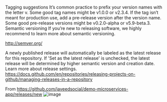 Tagging suggestions
It’s common practice to prefix your version names with the letter v. Some good tag names might be v1.0.0 or v2.3.4.
If the tag isn’t meant for production use, add a pre-release version after the version name. Some good pre-release versions might be v0.2.0-alpha or v5.9-beta.3.
Semantic versioning
If you’re new to releasing software, we highly recommend to learn more about semantic versioning.

http://semver.org/

A newly published release will automatically be labeled as the latest release for this repository.
If 'Set as the latest release' is unchecked, the latest release will be determined by higher semantic version and creation date. Learn more about release settings.
https://docs.github.com/en/repositories/releasing-projects-on-github/managing-releases-in-a-repository


From <https://github.com/javeedsocial/demo-microservices-app/releases/new> 
![image](https://github.com/javeedsocial/demo-microservices-app/assets/78414554/ea085d23-ae01-4868-b3d9-345893d59ab8)
